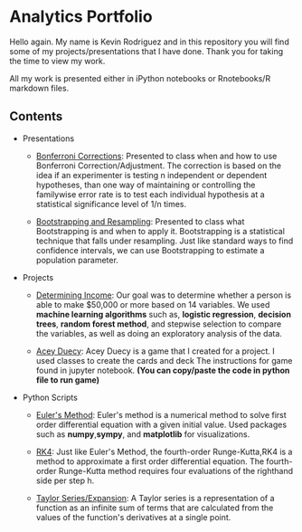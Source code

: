 # Analytics Portfolio

Hello again. My name is Kevin Rodriguez and in this repository you will find some of my projects/presentations that I have done. Thank you for taking the time to view my work. 

All my work is presented either in iPython notebooks or Rnotebooks/R markdown files.

## Contents

* Presentations

  * [Bonferroni Corrections](https://github.com/kdavidr94/analytics_portfolio/blob/master/Presentations/Kevin%20Rodriguez%20Math%20699%20Presentation.pdf): Presented to class when and how to use Bonferroni Correction/Adjustment. The correction is based on the idea if an experimenter is testing n independent or dependent hypotheses, than one way of maintaining or controlling the familywise error rate is to test each individual hypothesis at a statistical significance level of 1/n times.

  * [Bootstrapping and Resampling](https://github.com/kdavidr94/analytics_portfolio/blob/master/Presentations/Bootrapping%20Slides.pdf): Presented to class what Bootstrapping is and when to apply it. Bootstrapping is a statistical technique that falls under resampling. Just like standard ways to find confidence intervals, we can use Bootstrapping to estimate a population parameter.

* Projects

	* [Determining Income](https://github.com/kdavidr94/analytics_portfolio/blob/master/Projects/Determining%20Income.pdf): Our goal was to determine whether a person is able to make $50,000 or more based on 14
variables. We used **machine learning algorithms** such as, **logistic regression**, **decision trees**, **random forest method**, and stepwise selection to compare the variables, as well as doing an exploratory analysis of the data.
	
	* [Acey Duecy](https://github.com/kdavidr94/analytics_portfolio/blob/master/Projects/Acey_Duecy.ipynb): Acey Duecy is a game that I created for a project. I used classes to create the cards and deck The instructions for game found in jupyter notebook. **(You can copy/paste the code in python file to run game)**

* Python Scripts

	* [Euler's Method](https://github.com/kdavidr94/analytics_portfolio/blob/master/Python%20Scripts/Euler's%20Method.ipynb): Euler's method is a numerical method to solve first order differential equation with a given initial value. Used packages such as **numpy**,**sympy**, and **matplotlib** for visualizations.
	
	* [RK4](https://github.com/kdavidr94/analytics_portfolio/blob/master/Python%20Scripts/RK4.ipynb): Just like Euler's Method, the fourth-order Runge-Kutta,RK4 is a method to approximate a first order differential equation. The fourth-order Runge-Kutta method requires four evaluations of the righthand side per step h. 
	
	* [Taylor Series/Expansion](https://github.com/kdavidr94/analytics_portfolio/blob/master/Python%20Scripts/taylor.ipynb): A Taylor series is a representation of a function as an infinite sum of terms that are calculated from the values of the function's derivatives at a single point.
	











